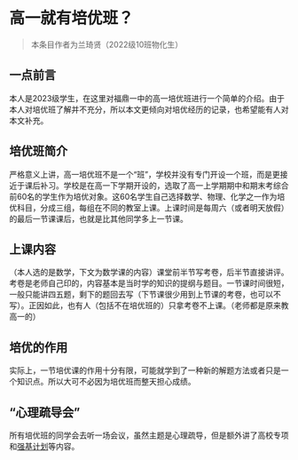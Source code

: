 # 高一就有培优班？

> 本条目作者为兰琦贤（2022级10班物化生）

## 一点前言

本人是2023级学生，在这里对福鼎一中的高一培优班进行一个简单的介绍。由于本人对培优班了解并不充分，所以本文更倾向对培优经历的记录，也希望能有人对本文补充。

## 培优班简介

严格意义上讲，高一培优班不是一个“班”，学校并没有专门开设一个班，而是更接近于课后补习。学校是在高一下学期开设的，选取了高一上学期期中和期末考综合前60名的学生作为培优对象。这60名学生自己选择数学、物理、化学之一作为培优科目，分成三组，每组在不同的教室上课。上课时间是每周六（或者明天放假）的最后一节课课后，也就是比其他同学多上一节课。

## 上课内容

（本人选的是数学，下文为数学课的内容）课堂前半节写考卷，后半节直接讲评。考卷是老师自己印的，内容基本是当时学的知识的提纲与题目。一节课时间很短，一般只能讲四五题，剩下的题回去写（下节课很少用到上节课的考卷，也可以不写）。正因如此，也有人（包括不在培优班的）只拿考卷不上课。（老师都是原来教高一的）

## 培优的作用

实际上，一节培优课的作用十分有限，可能就学到了一种新的解题方法或者只是一个知识点。所以大可不必因为培优班而整天担心成绩。

## “心理疏导会”

所有培优班的同学会去听一场会议，虽然主题是心理疏导，但是额外讲了高校专项和[强基计划](学习/我该报名强基计划吗？/README.md)等内容。
